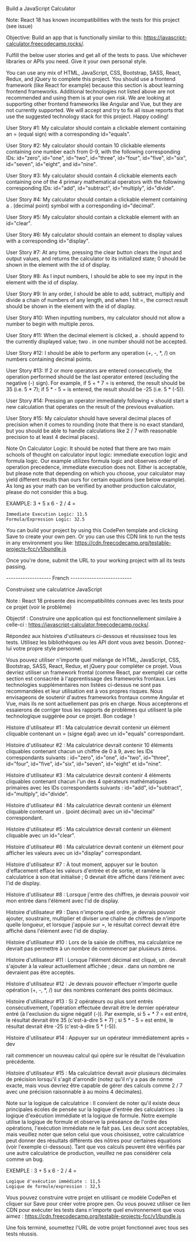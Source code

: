 Build a JavaScript Calculator

Note: React 18 has known incompatibilities with the tests for this project (see issue)

Objective: Build an app that is functionally similar to this: https://javascript-calculator.freecodecamp.rocks/.

Fulfill the below user stories and get all of the tests to pass. Use whichever libraries or APIs you need. Give it your own personal style.

You can use any mix of HTML, JavaScript, CSS, Bootstrap, SASS, React, Redux, and jQuery to complete this project. You should use a frontend framework (like React for example) because this section is about learning frontend frameworks. Additional technologies not listed above are not recommended and using them is at your own risk. We are looking at supporting other frontend frameworks like Angular and Vue, but they are not currently supported. We will accept and try to fix all issue reports that use the suggested technology stack for this project. Happy coding!

User Story #1: My calculator should contain a clickable element containing an = (equal sign) with a corresponding id="equals".

User Story #2: My calculator should contain 10 clickable elements containing one number each from 0-9, with the following corresponding IDs: id="zero", id="one", id="two", id="three", id="four", id="five", id="six", id="seven", id="eight", and id="nine".

User Story #3: My calculator should contain 4 clickable elements each containing one of the 4 primary mathematical operators with the following corresponding IDs: id="add", id="subtract", id="multiply", id="divide".

User Story #4: My calculator should contain a clickable element containing a . (decimal point) symbol with a corresponding id="decimal".

User Story #5: My calculator should contain a clickable element with an id="clear".

User Story #6: My calculator should contain an element to display values with a corresponding id="display".

User Story #7: At any time, pressing the clear button clears the input and output values, and returns the calculator to its initialized state; 0 should be shown in the element with the id of display.

User Story #8: As I input numbers, I should be able to see my input in the element with the id of display.

User Story #9: In any order, I should be able to add, subtract, multiply and divide a chain of numbers of any length, and when I hit =, the correct result should be shown in the element with the id of display.

User Story #10: When inputting numbers, my calculator should not allow a number to begin with multiple zeros.

User Story #11: When the decimal element is clicked, a . should append to the currently displayed value; two . in one number should not be accepted.

User Story #12: I should be able to perform any operation (+, -, *, /) on numbers containing decimal points.

User Story #13: If 2 or more operators are entered consecutively, the operation performed should be the last operator entered (excluding the negative (-) sign). For example, if 5 + * 7 = is entered, the result should be 35 (i.e. 5 * 7); if 5 * - 5 = is entered, the result should be -25 (i.e. 5 * (-5)).

User Story #14: Pressing an operator immediately following = should start a new calculation that operates on the result of the previous evaluation.

User Story #15: My calculator should have several decimal places of precision when it comes to rounding (note that there is no exact standard, but you should be able to handle calculations like 2 / 7 with reasonable precision to at least 4 decimal places).

Note On Calculator Logic: It should be noted that there are two main schools of thought on calculator input logic: immediate execution logic and formula logic. Our example utilizes formula logic and observes order of operation precedence, immediate execution does not. Either is acceptable, but please note that depending on which you choose, your calculator may yield different results than ours for certain equations (see below example). As long as your math can be verified by another production calculator, please do not consider this a bug.

EXAMPLE: 3 + 5 x 6 - 2 / 4 =

    Immediate Execution Logic: 11.5
    Formula/Expression Logic: 32.5

You can build your project by using this CodePen template and clicking Save to create your own pen. Or you can use this CDN link to run the tests in any environment you like: https://cdn.freecodecamp.org/testable-projects-fcc/v1/bundle.js

Once you're done, submit the URL to your working project with all its tests passing.

------------------- French --------------------------

Construisez une calculatrice JavaScript

Note : React 18 présente des incompatibilités connues avec les tests pour ce projet (voir le problème)

Objectif : Construire une application qui est fonctionnellement similaire à celle-ci : https://javascript-calculator.freecodecamp.rocks/.

Répondez aux histoires d'utilisateurs ci-dessous et réussissez tous les tests. Utilisez les bibliothèques ou les API dont vous avez besoin. Donnez-lui votre propre style personnel.

Vous pouvez utiliser n'importe quel mélange de HTML, JavaScript, CSS, Bootstrap, SASS, React, Redux, et jQuery pour compléter ce projet. Vous devriez utiliser un framework frontal (comme React, par exemple) car cette section est consacrée à l'apprentissage des frameworks frontaux. Les technologies supplémentaires non listées ci-dessus ne sont pas recommandées et leur utilisation est à vos propres risques. Nous envisageons de soutenir d'autres frameworks frontaux comme Angular et Vue, mais ils ne sont actuellement pas pris en charge. Nous accepterons et essaierons de corriger tous les rapports de problèmes qui utilisent la pile technologique suggérée pour ce projet. Bon codage !

Histoire d'utilisateur #1 : Ma calculatrice devrait contenir un élément cliquable contenant un = (signe égal) avec un id="equals" correspondant.

Histoire d'utilisateur #2 : Ma calculatrice devrait contenir 10 éléments cliquables contenant chacun un chiffre de 0 à 9, avec les IDs correspondants suivants : id="zero", id="one", id="two", id="three", id="four", id="five", id="six", id="seven", id="eight" et id="nine".

Histoire d'utilisateur #3 : Ma calculatrice devrait contenir 4 éléments cliquables contenant chacun l'un des 4 opérateurs mathématiques primaires avec les IDs correspondants suivants : id="add", id="subtract", id="multiply", id="divide".

Histoire d'utilisateur #4 : Ma calculatrice devrait contenir un élément cliquable contenant un . (point décimal) avec un id="decimal" correspondant.

Histoire d'utilisateur #5 : Ma calculatrice devrait contenir un élément cliquable avec un id="clear".

Histoire d'utilisateur #6 : Ma calculatrice devrait contenir un élément pour afficher les valeurs avec un id="display" correspondant.

Histoire d'utilisateur #7 : À tout moment, appuyer sur le bouton d'effacement efface les valeurs d'entrée et de sortie, et ramène la calculatrice à son état initialisé ; 0 devrait être affiché dans l'élément avec l'id de display.

Histoire d'utilisateur #8 : Lorsque j'entre des chiffres, je devrais pouvoir voir mon entrée dans l'élément avec l'id de display.

Histoire d'utilisateur #9 : Dans n'importe quel ordre, je devrais pouvoir ajouter, soustraire, multiplier et diviser une chaîne de chiffres de n'importe quelle longueur, et lorsque j'appuie sur =, le résultat correct devrait être affiché dans l'élément avec l'id de display.

Histoire d'utilisateur #10 : Lors de la saisie de chiffres, ma calculatrice ne devrait pas permettre à un nombre de commencer par plusieurs zéros.

Histoire d'utilisateur #11 : Lorsque l'élément décimal est cliqué, un . devrait s'ajouter à la valeur actuellement affichée ; deux . dans un nombre ne devraient pas être acceptés.

Histoire d'utilisateur #12 : Je devrais pouvoir effectuer n'importe quelle opération (+, -, *, /) sur des nombres contenant des points décimaux.

Histoire d'utilisateur #13 : Si 2 opérateurs ou plus sont entrés consécutivement, l'opération effectuée devrait être le dernier opérateur entré (à l'exclusion du signe négatif (-)). Par exemple, si 5 + * 7 = est entré, le résultat devrait être 35 (c'est-à-dire 5 * 7) ; si 5 * - 5 = est entré, le résultat devrait être -25 (c'est-à-dire 5 * (-5)).

Histoire d'utilisateur #14 : Appuyer sur un opérateur immédiatement après = dev

rait commencer un nouveau calcul qui opère sur le résultat de l'évaluation précédente.

Histoire d'utilisateur #15 : Ma calculatrice devrait avoir plusieurs décimales de précision lorsqu'il s'agit d'arrondir (notez qu'il n'y a pas de norme exacte, mais vous devriez être capable de gérer des calculs comme 2 / 7 avec une précision raisonnable à au moins 4 décimales).

Note sur la logique de calculatrice : Il convient de noter qu'il existe deux principales écoles de pensée sur la logique d'entrée des calculatrices : la logique d'exécution immédiate et la logique de formule. Notre exemple utilise la logique de formule et observe la préséance de l'ordre des opérations, l'exécution immédiate ne le fait pas. Les deux sont acceptables, mais veuillez noter que selon celui que vous choisissez, votre calculatrice peut donner des résultats différents des nôtres pour certaines équations (voir l'exemple ci-dessous). Tant que vos calculs peuvent être vérifiés par une autre calculatrice de production, veuillez ne pas considérer cela comme un bug.

EXEMPLE : 3 + 5 x 6 - 2 / 4 =

    Logique d'exécution immédiate : 11,5
    Logique de formule/expression : 32,5

Vous pouvez construire votre projet en utilisant ce modèle CodePen et cliquer sur Save pour créer votre propre pen. Ou vous pouvez utiliser ce lien CDN pour exécuter les tests dans n'importe quel environnement que vous aimez : https://cdn.freecodecamp.org/testable-projects-fcc/v1/bundle.js

Une fois terminé, soumettez l'URL de votre projet fonctionnel avec tous ses tests réussis.
